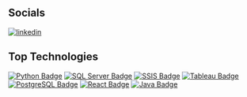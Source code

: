 <!--
**ChrisRyan2210/ChrisRyan2210** is a ✨ _special_ ✨ repository because its `README.md` (this file) appears on your GitHub profile.

Here are some ideas to get you started:

- 🔭 I’m currently working on ...
- 🌱 I’m currently learning ...
- 👯 I’m looking to collaborate on ...
- 🤔 I’m looking for help with ...
- 💬 Ask me about ...
- 📫 How to reach me: ...
- 😄 Pronouns: ...
- ⚡ Fun fact: ...
-->
## Socials

[![linkedin](https://img.shields.io/badge/Linkedin-0e76a8?style=for-the-badge&logo=Linkedin&logoColor=white)](https://www.linkedin.com/in/christopher-ryan-8229a81b9/)

## Top Technologies

[![Python Badge](https://img.shields.io/badge/Python-3776AB?style=for-the-badge&logo=Python&logoColor=white)](https://www.python.org/)
[![SQL Server Badge](https://img.shields.io/badge/SQL_Server-CC2927?style=for-the-badge&logo=Microsoft-SQL-Server&logoColor=white)](https://www.microsoft.com/en-us/sql-server)
[![SSIS Badge](https://img.shields.io/badge/SSIS-003366?style=for-the-badge&logo=Microsoft&logoColor=white)](https://docs.microsoft.com/en-us/sql/integration-services/sql-server-integration-services?view=sql-server-ver15)
[![Tableau Badge](https://img.shields.io/badge/Tableau-E97627?style=for-the-badge&logo=Tableau&logoColor=white)](https://www.tableau.com/)
[![PostgreSQL Badge](https://img.shields.io/badge/PostgreSQL-336791?style=for-the-badge&logo=PostgreSQL&logoColor=white)](https://www.postgresql.org/)
[![React Badge](https://img.shields.io/badge/React-61DAFB?style=for-the-badge&logo=React&logoColor=white&labelColor=000000)](https://reactjs.org/)
[![Java Badge](https://img.shields.io/badge/Java-007396?style=for-the-badge&logo=Java&logoColor=white)](https://www.java.com/)





